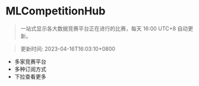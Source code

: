 # MLCompetitionHub

> 一站式显示各大数据竞赛平台正在进行的比赛，每天 16:00 UTC+8 自动更新。
  
> 更新时间: 2023-04-16T16:03:10+0800 

* 多家竞赛平台
* 多种订阅方式
* 下拉查看更多